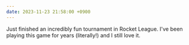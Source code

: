 ```yaml
---
date: 2023-11-23 21:58:00 +0900
---
```


Just finished an incredibly fun tournament in Rocket League. I've been playing this game for years (literally!) and I still love it.
